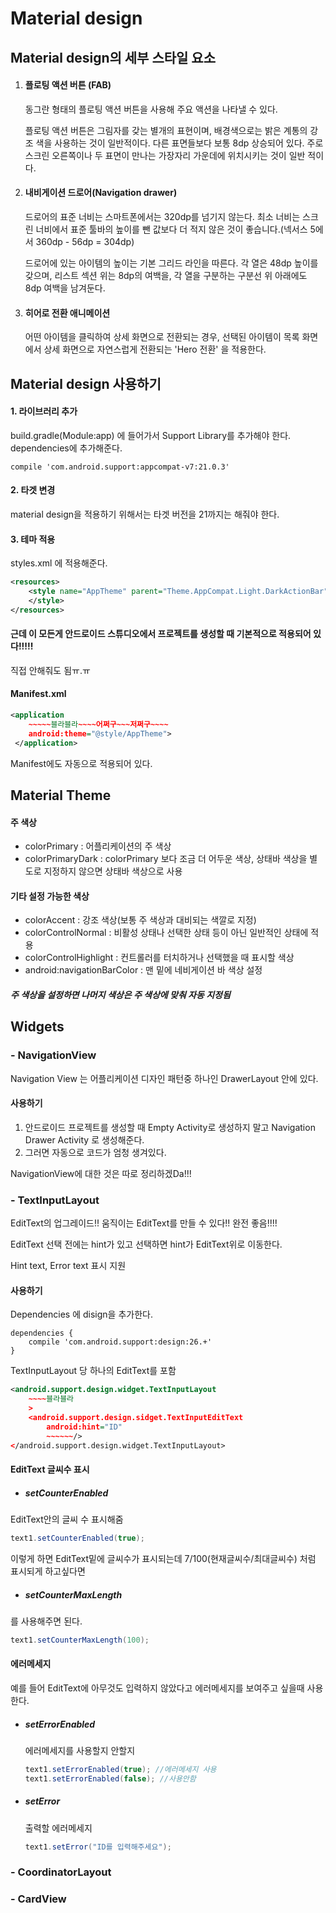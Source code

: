 # Material design

## Material design의 세부 스타일 요소 

1. #### 플로팅 액션 버튼 (FAB)

   동그란 형태의 플로팅 액션 버튼을 사용해 주요 액션을 나타낼 수 있다.

   플로팅 액션 버튼은 그림자를 갖는 별개의 표현이며, 배경색으로는 밝은 계통의 강조 색을 사용하는 것이 일반적이다. 다른 표면들보다 보통 8dp 상승되어 있다. 주로 스크린 오른쪽이나 두 표면이 만나는 가장자리 가운데에 위치시키는 것이 일반 적이다.

2. #### 내비게이션 드로어(Navigation drawer)

   드로어의 표준 너비는 스마트폰에서는 320dp를 넘기지 않는다. 최소 너비는 스크린 너비에서 표준 툴바의 높이를 뺀 값보다 더 적지 않은 것이 좋습니다.(넥서스 5에서 360dp - 56dp = 304dp)

   드로어에 있는 아이템의 높이는 기본 그리드 라인을 따른다. 각 열은 48dp 높이를 갖으며, 리스트 섹션 위는 8dp의 여백을, 각 열을 구분하는 구분선 위 아래에도 8dp 여백을 남겨둔다.

3. #### 히어로 전환 애니메이션

   어떤 아이템을 클릭하여 상세 화면으로 전환되는 경우, 선택된 아이템이 목록 화면에서 상세 화면으로 자연스럽게 전환되는 'Hero 전환' 을 적용한다.





## Material design 사용하기

#### 1. 라이브러리 추가

build.gradle(Module:app) 에 들어가서 Support Library를 추가해야 한다. dependencies에 추가해준다.

```
compile 'com.android.support:appcompat-v7:21.0.3'
```



#### 2. 타겟 변경

material design을 적용하기 위해서는 타겟 버전을 21까지는 해줘야 한다.



#### 3. 테마 적용

styles.xml 에 적용해준다.

```Xml
<resources>
	<style name="AppTheme" parent="Theme.AppCompat.Light.DarkActionBar">
    </style>
</resources>
```



#### 근데 이 모든게 안드로이드 스튜디오에서 프로젝트를 생성할 때 기본적으로 적용되어 있다!!!!!

직접 안해줘도 됨ㅠ.ㅠ 



#### Manifest.xml

```xml
<application
    ~~~~~블라블라~~~~어쩌구~~~저쩌구~~~~
	android:theme="@style/AppTheme">
 </application>
```

Manifest에도 자동으로 적용되어 있다.





## Material Theme

#### 주 색상

- colorPrimary : 어플리케이션의 주 색상
- colorPrimaryDark : colorPrimary 보다 조금 더 어두운 색상, 상태바 색상을 별도로 지정하지 않으면 상태바 색상으로 사용

#### 기타 설정 가능한 색상

- colorAccent : 강조 색상(보통 주 색상과 대비되는 색깔로 지정)
- colorControlNormal : 비활성 상태나 선택한 상태 등이 아닌 일반적인 상태에 적용
- colorControlHighlight : 컨트롤러를 터치하거나 선택했을 때 표시할 색상
- android:navigationBarColor : 맨 밑에 네비게이션 바 색상 설정

##### 주 색상을 설정하면 나머지 색상은 주 색상에 맞춰 자동 지정됨





## Widgets

### - NavigationView

Navigation View 는 어플리케이션 디자인 패턴중 하나인 DrawerLayout 안에 있다.

#### 사용하기

1. 안드로이드 프로젝트를 생성할 때 Empty Activity로 생성하지 말고 Navigation Drawer Activity 로 생성해준다.
2. 그러면 자동으로 코드가 엄청 생겨있다. 



NavigationView에 대한 것은 따로 정리하겠Da!!!



### - TextInputLayout

EditText의 업그레이드!! 움직이는 EditText를 만들 수 있다!! 완전 좋음!!!!

EditText 선택 전에는 hint가 있고 선택하면 hint가 EditText위로 이동한다.

Hint text, Error text 표시 지원

#### 사용하기

Dependencies 에 disign을 추가한다.

```
dependencies {
    compile 'com.android.support:design:26.+'
}
```

TextInputLayout 당 하나의 EditText를 포함

```xml
<android.support.design.widget.TextInputLayout
	~~~~블라블라
    >                                         
    <android.support.design.sidget.TextInputEditText
    	android:hint="ID"              
        ~~~~~~/>
</android.support.design.widget.TextInputLayout>                                                    
```

#### EditText 글씨수 표시

- ##### setCounterEnabled

EditText안의 글씨 수 표시해줌

```java
text1.setCounterEnabled(true);
```

이렇게 하면 EditText밑에 글씨수가 표시되는데 7/100(현재글씨수/최대글씨수) 처럼 표시되게 하고싶다면

- ##### setCounterMaxLength

를 사용해주면 된다.

```java
text1.setCounterMaxLength(100);
```



#### 에러메세지

예를 들어 EditText에 아무것도 입력하지 않았다고 에러메세지를 보여주고 싶을때 사용한다.

- ##### setErrorEnabled

  에러메세지를 사용할지 안할지

  ```java
  text1.setErrorEnabled(true); //에러메세지 사용
  text1.setErrorEnabled(false); //사용안함
  ```

- ##### setError

  출력할 에러메세지

  ```java
  text1.setError("ID를 입력해주세요");
  ```





### - CoordinatorLayout



### - CardView

